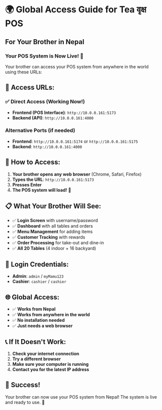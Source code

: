 # 🌍 Global Access Guide for Tea वृक्ष POS

## For Your Brother in Nepal

### **Your POS System is Now Live! 🎉**

Your brother can access your POS system from anywhere in the world using these URLs:

## 📱 **Access URLs:**

### **✅ Direct Access (Working Now!)**
- **Frontend (POS Interface)**: `http://10.0.0.161:5173`
- **Backend (API)**: `http://10.0.0.161:4000`

### **Alternative Ports (if needed)**
- **Frontend**: `http://10.0.0.161:5174` or `http://10.0.0.161:5175`
- **Backend**: `http://10.0.0.161:4000`

## 🔧 **How to Access:**

1. **Your brother opens any web browser** (Chrome, Safari, Firefox)
2. **Types the URL**: `http://10.0.0.161:5173`
3. **Presses Enter**
4. **The POS system will load!** 🚀

## 📋 **What Your Brother Will See:**

- ✅ **Login Screen** with username/password
- ✅ **Dashboard** with all tables and orders
- ✅ **Menu Management** for adding items
- ✅ **Customer Tracking** with rewards
- ✅ **Order Processing** for take-out and dine-in
- ✅ **All 20 Tables** (4 indoor + 16 backyard)

## 🔐 **Login Credentials:**

- **Admin**: `admin` / `myMamu123`
- **Cashier**: `cashier` / `cashier`

## 🌐 **Global Access:**

- ✅ **Works from Nepal**
- ✅ **Works from anywhere in the world**
- ✅ **No installation needed**
- ✅ **Just needs a web browser**

## 📞 **If It Doesn't Work:**

1. **Check your internet connection**
2. **Try a different browser**
3. **Make sure your computer is running**
4. **Contact you for the latest IP address**

## 🎯 **Success!**

Your brother can now use your POS system from Nepal! The system is live and ready to use. 🌟 